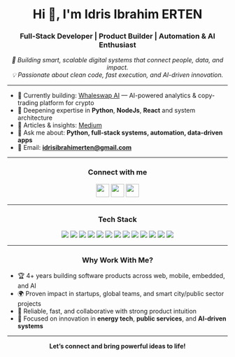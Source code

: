 <h1 align="center">Hi 👋, I'm Idris Ibrahim ERTEN</h1>
<h3 align="center">Full-Stack Developer | Product Builder | Automation & AI Enthusiast</h3>
<p align="center">
  <em>
    🚀 Building smart, scalable digital systems that connect people, data, and impact.<br>
    💡 Passionate about clean code, fast execution, and AI-driven innovation.
  </em>
</p>

---

- 🔭 Currently building: [Whaleswap AI](https://whaleswap.ai) — AI-powered analytics & copy-trading platform for crypto
- 🌱 Deepening expertise in **Python**, **NodeJs**, **React** and system architecture
- 📝 Articles & insights: [Medium](https://medium.com/@idrisibrahimerten)
- 💬 Ask me about: **Python, full-stack systems, automation, data-driven apps**
- 📧 Email: **idrisibrahimerten@gmail.com**

---

<h3 align="center">Connect with me</h3>
<p align="center">
  <a href="https://linkedin.com/in/idrisibrahimerten" target="blank"><img src="https://img.shields.io/badge/LinkedIn-blue?logo=linkedin" height="30"/></a>
  <a href="https://medium.com/@idrisibrahimerten" target="blank"><img src="https://img.shields.io/badge/Medium-black?logo=medium" height="30"/></a>
  <a href="https://www.youtube.com/@yazlmcininargeofisi" target="blank"><img src="https://img.shields.io/badge/YouTube-red?logo=youtube" height="30"/></a>
</p>

---

<h3 align="center">Tech Stack</h3>
<p align="center">
  <img src="https://img.shields.io/badge/Python-3776AB?logo=python&logoColor=white&style=for-the-badge"/>
  <img src="https://img.shields.io/badge/Django-092E20?logo=django&logoColor=white&style=for-the-badge"/>
  <img src="https://img.shields.io/badge/React-20232A?logo=react&logoColor=61DAFB&style=for-the-badge"/>
  <img src="https://img.shields.io/badge/React_Native-20232A?logo=react&logoColor=61DAFB&style=for-the-badge"/>
  <img src="https://img.shields.io/badge/Node.js-339933?logo=node.js&logoColor=white&style=for-the-badge"/>
  <img src="https://img.shields.io/badge/Next.js-000000?logo=next.js&logoColor=white&style=for-the-badge"/>
  <img src="https://img.shields.io/badge/TailwindCSS-06B6D4?logo=tailwindcss&logoColor=white&style=for-the-badge"/>
  <img src="https://img.shields.io/badge/PostgreSQL-4169E1?logo=postgresql&logoColor=white&style=for-the-badge"/>
  <img src="https://img.shields.io/badge/MongoDB-47A248?logo=mongodb&logoColor=white&style=for-the-badge"/>
  <img src="https://img.shields.io/badge/Docker-2496ED?logo=docker&logoColor=white&style=for-the-badge"/>
  <img src="https://img.shields.io/badge/Linux-FCC624?logo=linux&logoColor=black&style=for-the-badge"/>
  <img src="https://img.shields.io/badge/C/C++-00599C?logo=c&logoColor=white&style=for-the-badge"/>
  <img src="https://img.shields.io/badge/Firebase-FFCA28?logo=firebase&logoColor=black&style=for-the-badge"/>
</p>

---

<h3 align="center">Why Work With Me?</h3>

- 🏆 4+ years building software products across web, mobile, embedded, and AI
- 🌍 Proven impact in startups, global teams, and smart city/public sector projects
- 🤝 Reliable, fast, and collaborative with strong product intuition
- 🧰 Focused on innovation in **energy tech**, **public services**, and **AI-driven systems**

---

<p align="center">
  <b>Let’s connect and bring powerful ideas to life!</b>
</p>
